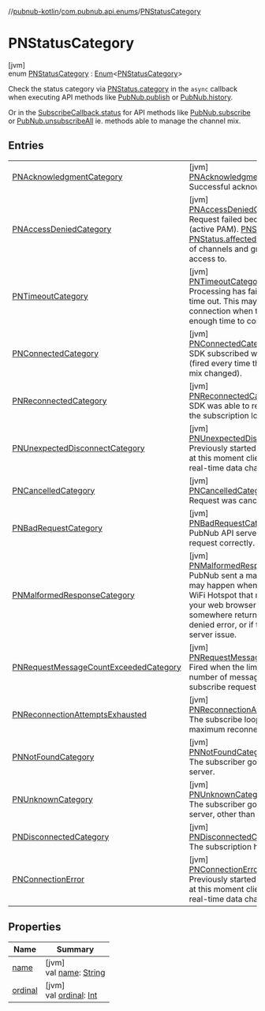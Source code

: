 //[pubnub-kotlin](../../../index.md)/[com.pubnub.api.enums](../index.md)/[PNStatusCategory](index.md)

# PNStatusCategory

[jvm]\
enum [PNStatusCategory](index.md) : [Enum](https://kotlinlang.org/api/latest/jvm/stdlib/kotlin/-enum/index.html)&lt;[PNStatusCategory](index.md)&gt; 

Check the status category via [PNStatus.category](../../com.pubnub.api.models.consumer/-p-n-status/category.md) in the `async` callback when executing API methods like [PubNub.publish](../../com.pubnub.api/-pub-nub/publish.md) or [PubNub.history](../../com.pubnub.api/-pub-nub/history.md).

Or in the [SubscribeCallback.status](../../com.pubnub.api.callbacks/-subscribe-callback/status.md) for API methods like [PubNub.subscribe](../../com.pubnub.api/-pub-nub/subscribe.md) or [PubNub.unsubscribeAll](../../com.pubnub.api/-pub-nub/unsubscribe-all.md) ie. methods able to manage the channel mix.

## Entries

| | |
|---|---|
| [PNAcknowledgmentCategory](-p-n-acknowledgment-category/index.md) | [jvm]<br>[PNAcknowledgmentCategory](-p-n-acknowledgment-category/index.md)<br>Successful acknowledgment of an operation. |
| [PNAccessDeniedCategory](-p-n-access-denied-category/index.md) | [jvm]<br>[PNAccessDeniedCategory](-p-n-access-denied-category/index.md)<br>Request failed because of access error (active PAM). [PNStatus.affectedChannels](../../com.pubnub.api.models.consumer/-p-n-status/affected-channels.md) or [PNStatus.affectedChannelGroups](../../com.pubnub.api.models.consumer/-p-n-status/affected-channel-groups.md) contain list of channels and groups the client can't access to. |
| [PNTimeoutCategory](-p-n-timeout-category/index.md) | [jvm]<br>[PNTimeoutCategory](-p-n-timeout-category/index.md)<br>Processing has failed because of request time out. This may happen due to very slow connection when the request doesn't have enough time to complete processing. |
| [PNConnectedCategory](-p-n-connected-category/index.md) | [jvm]<br>[PNConnectedCategory](-p-n-connected-category/index.md)<br>SDK subscribed with a new mix of channels (fired every time the channel / channel group mix changed). |
| [PNReconnectedCategory](-p-n-reconnected-category/index.md) | [jvm]<br>[PNReconnectedCategory](-p-n-reconnected-category/index.md)<br>SDK was able to reconnect to PubNub, i.e. the subscription loop has been reconnected. |
| [PNUnexpectedDisconnectCategory](-p-n-unexpected-disconnect-category/index.md) | [jvm]<br>[PNUnexpectedDisconnectCategory](-p-n-unexpected-disconnect-category/index.md)<br>Previously started subscribe loop did fail and at this moment client disconnected from real-time data channels. |
| [PNCancelledCategory](-p-n-cancelled-category/index.md) | [jvm]<br>[PNCancelledCategory](-p-n-cancelled-category/index.md)<br>Request was cancelled by user. |
| [PNBadRequestCategory](-p-n-bad-request-category/index.md) | [jvm]<br>[PNBadRequestCategory](-p-n-bad-request-category/index.md)<br>PubNub API server was unable to parse SDK request correctly. |
| [PNMalformedResponseCategory](-p-n-malformed-response-category/index.md) | [jvm]<br>[PNMalformedResponseCategory](-p-n-malformed-response-category/index.md)<br>PubNub sent a malformed response. This may happen when you connect to a public WiFi Hotspot that requires you to auth via your web browser first, or if there is a proxy somewhere returning an HTML access denied error, or if there was an intermittent server issue. |
| [PNRequestMessageCountExceededCategory](-p-n-request-message-count-exceeded-category/index.md) | [jvm]<br>[PNRequestMessageCountExceededCategory](-p-n-request-message-count-exceeded-category/index.md)<br>Fired when the limit is exceeded by the number of messages received in a single subscribe request. |
| [PNReconnectionAttemptsExhausted](-p-n-reconnection-attempts-exhausted/index.md) | [jvm]<br>[PNReconnectionAttemptsExhausted](-p-n-reconnection-attempts-exhausted/index.md)<br>The subscribe loop has been stopped due maximum reconnection exhausted. |
| [PNNotFoundCategory](-p-n-not-found-category/index.md) | [jvm]<br>[PNNotFoundCategory](-p-n-not-found-category/index.md)<br>The subscriber got a HTTP 404 from the server. |
| [PNUnknownCategory](-p-n-unknown-category/index.md) | [jvm]<br>[PNUnknownCategory](-p-n-unknown-category/index.md)<br>The subscriber got a 4xx code from the server, other than 400, 403 and 404 |
| [PNDisconnectedCategory](-p-n-disconnected-category/index.md) | [jvm]<br>[PNDisconnectedCategory](-p-n-disconnected-category/index.md)<br>The subscription has been stopped. |
| [PNConnectionError](-p-n-connection-error/index.md) | [jvm]<br>[PNConnectionError](-p-n-connection-error/index.md)<br>Previously started subscribe loop failed, and at this moment client disconnected from real-time data channels. |

## Properties

| Name | Summary |
|---|---|
| [name](../../com.pubnub.api.models.consumer.objects.membership/-p-n-channel-details-level/-c-h-a-n-n-e-l_-w-i-t-h_-c-u-s-t-o-m/index.md#-372974862%2FProperties%2F-1216412040) | [jvm]<br>val [name](../../com.pubnub.api.models.consumer.objects.membership/-p-n-channel-details-level/-c-h-a-n-n-e-l_-w-i-t-h_-c-u-s-t-o-m/index.md#-372974862%2FProperties%2F-1216412040): [String](https://kotlinlang.org/api/latest/jvm/stdlib/kotlin/-string/index.html) |
| [ordinal](../../com.pubnub.api.models.consumer.objects.membership/-p-n-channel-details-level/-c-h-a-n-n-e-l_-w-i-t-h_-c-u-s-t-o-m/index.md#-739389684%2FProperties%2F-1216412040) | [jvm]<br>val [ordinal](../../com.pubnub.api.models.consumer.objects.membership/-p-n-channel-details-level/-c-h-a-n-n-e-l_-w-i-t-h_-c-u-s-t-o-m/index.md#-739389684%2FProperties%2F-1216412040): [Int](https://kotlinlang.org/api/latest/jvm/stdlib/kotlin/-int/index.html) |
